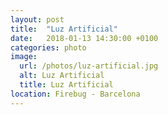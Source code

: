 ```yaml
---
layout: post
title:  "Luz Artificial"
date:   2018-01-13 14:30:00 +0100
categories: photo
image:
  url: /photos/luz-artificial.jpg
  alt: Luz Artificial
  title: Luz Artificial
location: Firebug - Barcelona
---
```

